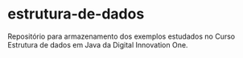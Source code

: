 # estrutura-de-dados
Repositório para armazenamento dos exemplos estudados no Curso Estrutura de dados em Java da Digital Innovation One.
